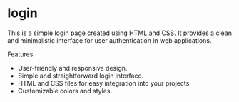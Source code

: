 # login
This is a simple login page created using HTML and CSS. It provides a clean and minimalistic interface for user authentication in web applications.

Features
- User-friendly and responsive design.
- Simple and straightforward login interface.
- HTML and CSS files for easy integration into your projects.
- Customizable colors and styles.
